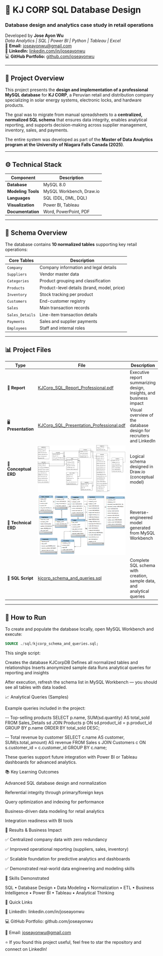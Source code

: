 # 🏢 KJ CORP SQL Database Design
### Database design and analytics case study in retail operations  

Developed by **Jose Ayon Wu**  
*Data Analytics | SQL | Power BI | Python | Tableau | Excel*  
📧 **Email:** joseayonwu@gmail.com  
🔗 **LinkedIn:** [linkedin.com/in/joseayonwu](https://www.linkedin.com/in/joseayonwu)  
💻 **GitHub Portfolio:** [github.com/joseayonwu](https://github.com/joseayonwu)

---

## 📘 Project Overview
This project presents the **design and implementation of a professional MySQL database** for **KJ CORP**, a Peruvian retail and distribution company specializing in solar energy systems, electronic locks, and hardware products.  

The goal was to migrate from manual spreadsheets to a **centralized, normalized SQL schema** that ensures data integrity, enables analytical reporting, and supports decision-making across supplier management, inventory, sales, and payments.  

The entire system was developed as part of the **Master of Data Analytics program at the University of Niagara Falls Canada (2025)**.

---

## ⚙️ Technical Stack
| Component | Description |
|------------|--------------|
| **Database** | MySQL 8.0 |
| **Modeling Tools** | MySQL Workbench, Draw.io |
| **Languages** | SQL (DDL, DML, DQL) |
| **Visualization** | Power BI, Tableau |
| **Documentation** | Word, PowerPoint, PDF |

---

## 🧩 Schema Overview
The database contains **10 normalized tables** supporting key retail operations:

| Core Tables | Description |
|--------------|--------------|
| `Company` | Company information and legal details |
| `Suppliers` | Vendor master data |
| `Categories` | Product grouping and classification |
| `Products` | Product-level details (brand, model, price) |
| `Inventory` | Stock tracking per product |
| `Customers` | End-customer registry |
| `Sales` | Main transaction records |
| `Sales_Details` | Line-item transaction details |
| `Payments` | Sales and supplier payments |
| `Employees` | Staff and internal roles |

---

## 📊 Project Files
| Type | File | Description |
|------|------|-------------|
| 🧾 **Report** | [KJCorp_SQL_Report_Professional.pdf](docs/KJCorp_SQL_Report_Professional.pdf) | Executive report summarizing design, insights, and business impact |
| 🖥️ **Presentation** | [KJCorp_SQL_Presentation_Professional.pdf](docs/KJCorp_SQL_Presentation_Professional.pdf) | Visual overview of the database design for recruiters and LinkedIn |
| 🧩 **Conceptual ERD** | ![Conceptual ERD](docs/ERD_KJ_CORP_Conceptual.png) | Logical schema designed in Draw.io (conceptual model) |
| 🧠 **Technical ERD** | ![Technical ERD](docs/KJCorp_ERD.png) | Reverse-engineered model generated from MySQL Workbench |
| 💾 **SQL Script** | [kjcorp_schema_and_queries.sql](sql/kjcorp_schema_and_queries.sql) | Complete SQL schema with creation, sample data, and analytical queries |

---

## 🚀 How to Run
To create and populate the database locally, open MySQL Workbench and execute:

```sql
SOURCE ./sql/kjcorp_schema_and_queries.sql;
```
This single script:

Creates the database KJCorpDB
Defines all normalized tables and relationships
Inserts anonymized sample data
Runs analytical queries for reporting and insights

After execution, refresh the schema list in MySQL Workbench — you should see all tables with data loaded.

📈 Analytical Queries (Samples)

Example queries included in the project:

-- Top-selling products
SELECT p.name, SUM(sd.quantity) AS total_sold
FROM Sales_Details sd
JOIN Products p ON sd.product_id = p.product_id
GROUP BY p.name
ORDER BY total_sold DESC;

-- Total revenue by customer
SELECT c.name AS customer, SUM(s.total_amount) AS revenue
FROM Sales s
JOIN Customers c ON s.customer_id = c.customer_id
GROUP BY c.name;

These queries support future integration with Power BI or Tableau dashboards for advanced analytics.

📚 Key Learning Outcomes

Advanced SQL database design and normalization

Referential integrity through primary/foreign keys

Query optimization and indexing for performance

Business-driven data modeling for retail analytics

Integration readiness with BI tools

🏁 Results & Business Impact

✅ Centralized company data with zero redundancy

✅ Improved operational reporting (suppliers, sales, inventory)

✅ Scalable foundation for predictive analytics and dashboards

✅ Demonstrated real-world data engineering and modeling skills

🧠 Skills Demonstrated

SQL • Database Design • Data Modeling • Normalization • ETL • Business Intelligence • Power BI • Tableau • Analytical Thinking

🔗 Quick Links

📘 LinkedIn: linkedin.com/in/joseayonwu

💻 GitHub Portfolio: github.com/joseayonwu

📧 Email: joseayonwu@gmail.com

⭐ If you found this project useful, feel free to star the repository and connect on LinkedIn!
